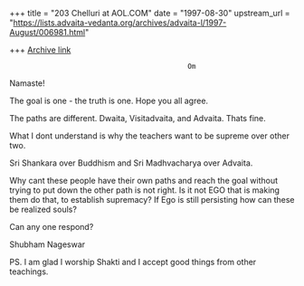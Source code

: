 +++
title = "203 Chelluri at AOL.COM"
date = "1997-08-30"
upstream_url = "https://lists.advaita-vedanta.org/archives/advaita-l/1997-August/006981.html"

+++
[Archive link](https://lists.advaita-vedanta.org/archives/advaita-l/1997-August/006981.html)

                                                Om
Namaste!

The goal is one - the truth is one.   Hope you all agree.

The paths are different.   Dwaita, Visitadvaita,  and Advaita.   Thats fine.

What I dont understand is why the teachers want to be supreme over other two.

Sri Shankara over Buddhism and Sri Madhvacharya over Advaita.

Why cant these people have their own paths  and reach the goal without trying
to put   down the other path is not right.   Is it not EGO that is making
them do that, to establish supremacy?     If Ego is still persisting how can
these be realized souls?

Can any one respond?


Shubham                                                         Nageswar

PS.   I am glad I worship Shakti and I accept good things from other
teachings.

